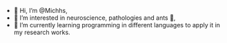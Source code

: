 - 🐣 Hi, I’m @Michhs,
- 🧠 I’m interested in neuroscience, pathologies and ants 🐜,
- 🌱 I’m currently learning programming in different languages to apply it in my research works.

<!---
Michhs/Michhs is a ✨ special ✨ repository because its `README.md` (this file) appears on your GitHub profile.
You can click the Preview link to take a look at your changes.
--->
